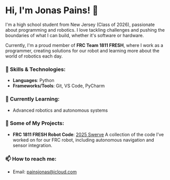 # Hi, I'm Jonas Pains! 👋  
I'm a high school student from New Jersey (Class of 2026), passionate about programming and robotics. I love tackling challenges and pushing the boundaries of what I can build, whether it's software or hardware.

Currently, I'm a proud member of **FRC Team 1811 FRESH**, where I work as a programmer, creating solutions for our robot and learning more about the world of robotics each day.

### 🚀 Skills & Technologies:
- **Languages**: Python
- **Frameworks/Tools**: Git, VS Code, PyCharm

### 🌱 Currently Learning:
- Advanced robotics and autonomous systems

### 📝 Some of My Projects:
- **FRC 1811 FRESH Robot Code**: [2025 Swerve](https://github.com/SenseiNotHere/2025Swerve)
  A collection of the code I’ve worked on for our FRC robot, including autonomous navigation and sensor integration.

### 📫 How to reach me:
- Email: painsjonas@icloud.com
